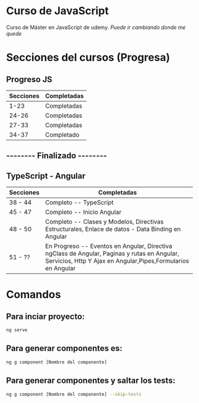 
# Curso de JavaScript

Curso de Máster en JavaScript
de udemy.
*Puede ir cambiando donde me quede*

# Secciones del cursos (Progresa)
## Progreso JS
Secciones     | Completadas
------------- | -------------
1-23          | Completadas
24-26         | Completadas
27-33         | Completadas
34-37         | Completado
## -------- Finalizado --------

## TypeScript - Angular
Secciones     | Completadas
------------- | -------------
38 - 44       | Completo -- TypeScript
45 - 47       | Completo -- Inicio Angular
48 - 50       | Completo -- Clases y Modelos, Directivas Estructurales, Enlace de datos - Data Binding en Angular
51 - ??       | En Progreso -- Eventos en Angular, Directiva ngClass de Angular, Paginas y rutas en Angular, Servicios, Http Y Ajax en Angular,Pipes,Formularios en Angular



# Comandos
## Para inciar proyecto:
```bash
ng serve
```

## Para generar componentes es:
```bash
ng g component [Nombre del componente]
```

## Para generar componentes y saltar los tests:
```bash
ng g component [Nombre del componente] --skip-tests
```
